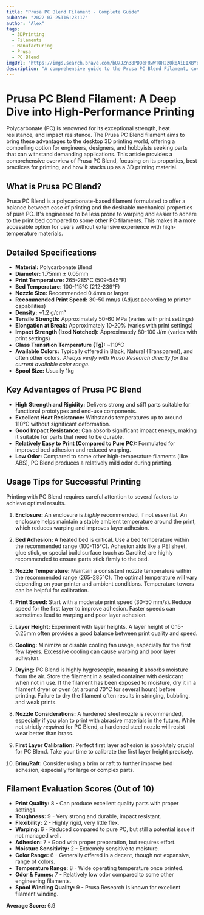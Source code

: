 ```yaml
---
title: "Prusa PC Blend Filament - Complete Guide"
pubDate: "2022-07-25T16:23:17"
author: "Alex"
tags:
  - 3DPrinting
  - Filaments
  - Manufacturing
  - Prusa
  - PC Blend
imgUrl: "https://imgs.search.brave.com/bU7JZn38PDOeFRwWTOH2z0kqAiEIXBYqQEDV3xdyjb0/rs:fit:860:0:0:0/g:ce/aHR0cHM6Ly93d3cu/cHJ1c2EzZC5jb20v/Y2RuLWNnaS9pbWFn/ZS93aWR0aD0yOTgs/Zm9ybWF0PWF1dG8s/cXVhbGl0eT04NS9j/b250ZW50L2ltYWdl/cy9wcm9kdWN0LzFm/MTA2YzViLTZlYzgt/NGFkOS05NDYxLTNi/MzliOTBkNjA5Yy5q/cGc"
description: "A comprehensive guide to the Prusa PC Blend Filament, covering specifications, usage tips, and comparisons with similar products."
---
```


# Prusa PC Blend Filament: A Deep Dive into High-Performance Printing

Polycarbonate (PC) is renowned for its exceptional strength, heat resistance, and impact resistance. The Prusa PC Blend filament aims to bring these advantages to the desktop 3D printing world, offering a compelling option for engineers, designers, and hobbyists seeking parts that can withstand demanding applications. This article provides a comprehensive overview of Prusa PC Blend, focusing on its properties, best practices for printing, and how it stacks up as a 3D printing material.

## What is Prusa PC Blend?

Prusa PC Blend is a polycarbonate-based filament formulated to offer a balance between ease of printing and the desirable mechanical properties of pure PC. It's engineered to be less prone to warping and easier to adhere to the print bed compared to some other PC filaments. This makes it a more accessible option for users without extensive experience with high-temperature materials.

## Detailed Specifications

*   **Material:** Polycarbonate Blend
*   **Diameter:** 1.75mm ± 0.05mm
*   **Print Temperature:** 265-285°C (509-545°F)
*   **Bed Temperature:** 100-115°C (212-239°F)
*   **Nozzle Size:** Recommended 0.4mm or larger
*   **Recommended Print Speed:** 30-50 mm/s (Adjust according to printer capabilities)
*   **Density:** ~1.2 g/cm³
*   **Tensile Strength:** Approximately 50-60 MPa (varies with print settings)
*   **Elongation at Break:** Approximately 10-20% (varies with print settings)
*   **Impact Strength (Izod Notched):** Approximately 80-100 J/m (varies with print settings)
*   **Glass Transition Temperature (Tg):** ~110°C
*   **Available Colors:** Typically offered in Black, Natural (Transparent), and often other colors. *Always verify with Prusa Research directly for the current available color range.*
*   **Spool Size:** Usually 1kg

## Key Advantages of Prusa PC Blend

*   **High Strength and Rigidity:** Delivers strong and stiff parts suitable for functional prototypes and end-use components.
*   **Excellent Heat Resistance:** Withstands temperatures up to around 110°C without significant deformation.
*   **Good Impact Resistance:** Can absorb significant impact energy, making it suitable for parts that need to be durable.
*   **Relatively Easy to Print (Compared to Pure PC):** Formulated for improved bed adhesion and reduced warping.
*   **Low Odor:** Compared to some other high-temperature filaments (like ABS), PC Blend produces a relatively mild odor during printing.

## Usage Tips for Successful Printing

Printing with PC Blend requires careful attention to several factors to achieve optimal results.

1.  **Enclosure:** An enclosure is *highly* recommended, if not essential. An enclosure helps maintain a stable ambient temperature around the print, which reduces warping and improves layer adhesion.

2.  **Bed Adhesion:** A heated bed is critical. Use a bed temperature within the recommended range (100-115°C). Adhesion aids like a PEI sheet, glue stick, or special build surface (such as Garolite) are highly recommended to ensure parts stick firmly to the bed.

3.  **Nozzle Temperature:** Maintain a consistent nozzle temperature within the recommended range (265-285°C). The optimal temperature will vary depending on your printer and ambient conditions. Temperature towers can be helpful for calibration.

4.  **Print Speed:** Start with a moderate print speed (30-50 mm/s). Reduce speed for the first layer to improve adhesion. Faster speeds can sometimes lead to warping and poor layer adhesion.

5.  **Layer Height:** Experiment with layer heights. A layer height of 0.15-0.25mm often provides a good balance between print quality and speed.

6.  **Cooling:** Minimize or disable cooling fan usage, especially for the first few layers. Excessive cooling can cause warping and poor layer adhesion.

7.  **Drying:** PC Blend is highly hygroscopic, meaning it absorbs moisture from the air. Store the filament in a sealed container with desiccant when not in use. If the filament has been exposed to moisture, dry it in a filament dryer or oven (at around 70°C for several hours) before printing.  Failure to dry the filament often results in stringing, bubbling, and weak prints.

8.  **Nozzle Considerations:** A hardened steel nozzle is recommended, especially if you plan to print with abrasive materials in the future.  While not strictly *required* for PC Blend, a hardened steel nozzle will resist wear better than brass.

9.  **First Layer Calibration:**  Perfect first layer adhesion is absolutely crucial for PC Blend.  Take your time to calibrate the first layer height precisely.

10. **Brim/Raft:** Consider using a brim or raft to further improve bed adhesion, especially for large or complex parts.

## Filament Evaluation Scores (Out of 10)

*   **Print Quality:** 8 - Can produce excellent quality parts with proper settings.
*   **Toughness:** 9 - Very strong and durable, impact resistant.
*   **Flexibility:** 2 - Highly rigid, very little flex.
*   **Warping:** 6 - Reduced compared to pure PC, but still a potential issue if not managed well.
*   **Adhesion:** 7 - Good with proper preparation, but requires effort.
*   **Moisture Sensitivity:** 2 - Extremely sensitive to moisture.
*   **Color Range:** 6 - Generally offered in a decent, though not expansive, range of colors.
*   **Temperature Range:** 8 - Wide operating temperature once printed.
*   **Odor & Fumes:** 7 - Relatively low odor compared to some other engineering filaments.
*   **Spool Winding Quality:** 9 - Prusa Research is known for excellent filament winding.

**Average Score:** 6.9
